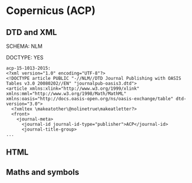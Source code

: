 # Copernicus (ACP)

## DTD and XML

SCHEMA:  NLM

DOCTYPE: YES

```
acp-15-1013-2015:
<?xml version="1.0" encoding="UTF-8"?>
<!DOCTYPE article PUBLIC "-//NLM//DTD Journal Publishing with OASIS Tables v3.0 20080202//EN" "journalpub-oasis3.dtd">
<article xmlns:xlink="http://www.w3.org/1999/xlink" xmlns:mml="http://www.w3.org/1998/Math/MathML" xmlns:oasis="http://docs.oasis-open.org/ns/oasis-exchange/table" dtd-version="3.0">
  <?xmltex \makeatother\@nolinetrue\makeatletter?>
  <front>
    <journal-meta>
      <journal-id journal-id-type="publisher">ACP</journal-id>
      <journal-title-group>
...

```

## HTML

## Maths and symbols

